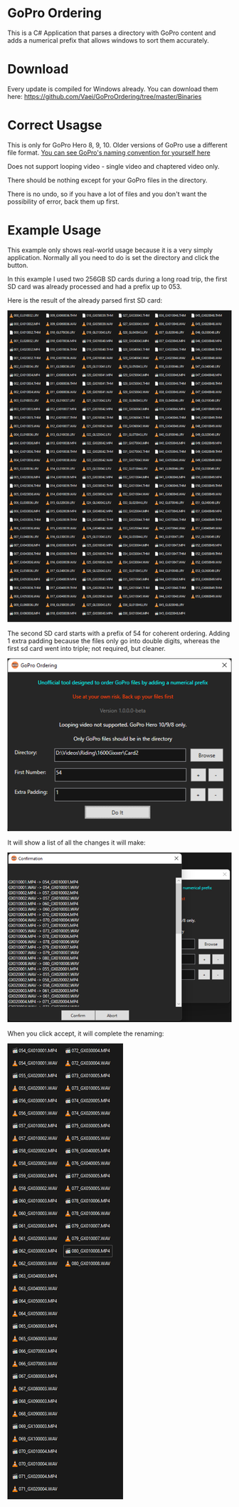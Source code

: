 # GoPro Ordering

This is a C# Application that parses a directory with GoPro content and adds a numerical prefix that allows windows to sort them accurately.

# Download
Every update is compiled for Windows already. You can download them here: https://github.com/Vaei/GoProOrdering/tree/master/Binaries

# Correct Usagse
This is only for GoPro Hero 8, 9, 10. Older versions of GoPro use a different file format. [You can see GoPro's naming convention for yourself here](https://community.gopro.com/s/article/GoPro-Camera-File-Naming-Convention?language=en_US)

Does not support looping video - single video and chaptered video only.

There should be nothing except for your GoPro files in the directory.

There is no undo, so if you have a lot of files and you don't want the possibility of error, back them up first.

# Example Usage
This example only shows real-world usage because it is a very simply application. Normally all you need to do is set the directory and click the button.

In this example I used two 256GB SD cards during a long road trip, the first SD card was already processed and had a prefix up to 053.

Here is the result of the already parsed first SD card:

![](https://github.com/Vaei/GoProOrdering/blob/master/GitPage/preview_004.png)

The second SD card starts with a prefix of 54 for coherent ordering. Adding 1 extra padding because the files only go into double digits, whereas the first sd card went into triple; not required, but cleaner.

![](https://github.com/Vaei/GoProOrdering/blob/master/GitPage/preview_001.png)

It will show a list of all the changes it will make:

![](https://github.com/Vaei/GoProOrdering/blob/master/GitPage/preview_002.png)

When you click accept, it will complete the renaming:

![](https://github.com/Vaei/GoProOrdering/blob/master/GitPage/preview_003.png)